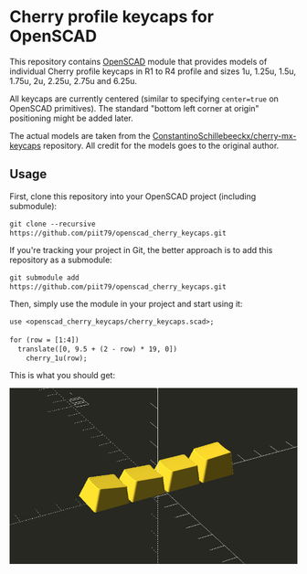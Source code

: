 # Cherry profile keycaps for OpenSCAD
This repository contains [OpenSCAD](https://www.openscad.org/) module that provides models of individual
Cherry profile keycaps in R1 to R4 profile and sizes 1u, 1.25u, 1.5u, 1.75u,
2u, 2.25u, 2.75u and 6.25u.

All keycaps are currently centered (similar to specifying `center=true` on OpenSCAD primitives). The standard "bottom left corner at origin" positioning might be added later.

The actual models are taken from the [ConstantinoSchillebeeckx/cherry-mx-keycaps](https://github.com/ConstantinoSchillebeeckx/cherry-mx-keycaps/tree/thick-wall)
repository. All credit for the models goes to the original author.

## Usage
First, clone this repository into your OpenSCAD project (including submodule):
```
git clone --recursive https://github.com/piit79/openscad_cherry_keycaps.git
```

If you're tracking your project in Git, the better approach is to
add this repository as a submodule:
```
git submodule add https://github.com/piit79/openscad_cherry_keycaps.git
```

Then, simply use the module in your project and start using it:
```
use <openscad_cherry_keycaps/cherry_keycaps.scad>;

for (row = [1:4])
  translate([0, 9.5 + (2 - row) * 19, 0])
    cherry_1u(row);
```

This is what you should get:

![OpenSCAD Demo](https://github.com/piit79/openscad_cherry_keycaps/raw/master/images/openscad-demo.png)
